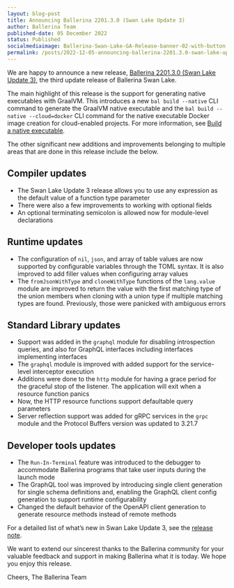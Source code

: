 ```yaml
---
layout: blog-post
title: Announcing Ballerina 2201.3.0 (Swan Lake Update 3)
author: Ballerina Team
published-date: 05 December 2022
status: Published
socialmediaimage: Ballerina-Swan-Lake-GA-Release-banner-02-with-button.png
permalink: /posts/2022-12-05-announcing-ballerina-2201.3.0-swan-lake-update-3/
---
```


<style>.cBlogContent p{white-space: break-spaces !important;}</style>

We are happy to announce a new release, [Ballerina 2201.3.0 (Swan Lake Update 3)](https://ballerina.io/downloads/), the third update release of Ballerina Swan Lake.

The main highlight of this release is the support for generating native executables with GraalVM. This introduces a new `bal build --native` CLI command to generate the GraalVM native executable and the  `bal build --native --cloud=docker` CLI command for the native executable Docker image creation for cloud-enabled projects. For more information, see [Build a native executable](https://ballerina.io/learn/build-a-native-executable/).

The other significant new additions and improvements belonging to multiple areas that are done in this release include the below.

## Compiler updates

- The Swan Lake Update 3 release allows you to use any expression as the default value of a function type parameter
- There were also a few improvements to working with optional fields
- An optional terminating semicolon is allowed now for module-level declarations

## Runtime updates

- The configuration of `nil`, `json`, and array of table values are now supported by configurable variables through the TOML syntax. It is also improved to add filler values when configuring array values
- The `fromJsonWithType` and `cloneWithType` functions of the `lang.value` module are improved to return the value with the first matching type of the union members when cloning with a union type if multiple matching types are found. Previously, those were panicked with ambiguous errors

 ## Standard Library updates

- Support was added in the `graphql` module for disabling introspection queries, and also for GraphQL interfaces including interfaces implementing interfaces 
- The `graphql` module is improved with added support for the service-level interceptor execution
- Additions were done to the `http` module for having a grace period for the graceful stop of the listener. The application will exit when a resource function panics 
- Now, the HTTP resource functions support defaultable query parameters
- Server reflection support was added for gRPC services in the `grpc` module and the Protocol Buffers version was updated to 3.21.7

## Developer tools updates

- The `Run-In-Terminal` feature was introduced to the debugger to accommodate Ballerina programs that take user inputs during the launch mode
- The GraphQL tool was improved by introducing single client generation for single schema definitions and, enabling the GraphQL client config generation to support runtime configurability
- Changed the default behavior of the OpenAPI client generation to generate resource methods instead of remote methods

For a detailed list of what’s new in Swan Lake Update 3, see the [release note](https://ballerina.io/downloads/swan-lake-release-notes/swan-lake-2201.3.0).

We want to extend our sincerest thanks to the Ballerina community for your valuable feedback and support in making Ballerina what it is today. We hope you enjoy this release.

Cheers,
The Ballerina Team
